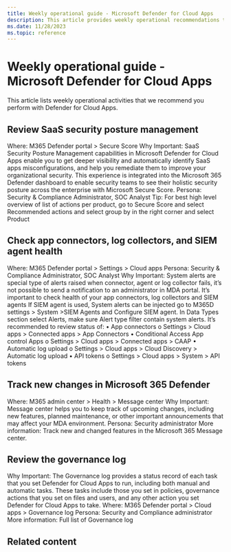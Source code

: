 ```yaml
---
title: Weekly operational guide - Microsoft Defender for Cloud Apps
description: This article provides weekly operational recommendations to help security operations teams to plan and run security activities.
ms.date: 11/28/2023
ms.topic: reference
---
```


# Weekly operational guide - Microsoft Defender for Cloud Apps

This article lists weekly operational activities that we recommend you perform with Defender for Cloud Apps.

## Review SaaS security posture management

Where: M365 Defender portal > Secure Score 
Why Important: SaaS Security Posture Management capabilities in Microsoft Defender for Cloud 
Apps enable you to get deeper visibility and automatically identify SaaS apps misconfigurations, and 
help you remediate them to improve your organizational security. This experience is integrated into 
the Microsoft 365 Defender dashboard to enable security teams to see their holistic security posture 
across the enterprise with Microsoft Secure Score.
Persona: Security & Compliance Administrator, SOC Analyst 
Tip: For best high level overview of list of actions per product, go to Secure Score and select 
Recommended actions and select group by in the right corner and select Product

## Check app connectors, log collectors, and SIEM agent health

<!--in the overview this is in daily?-->
Where: M365 Defender portal > Settings > Cloud apps 
Persona: Security & Compliance Administrator, SOC Analyst 
Why Important: System alerts are special type of alerts raised when connector, agent or log collector 
fails, it’s not possible to send a notification to an administrator in MDA portal. It’s important to check 
health of your app connectors, log collectors and SIEM agents 
If SIEM agent is used, System alerts can be injected go to M365D settings > System >SIEM Agents and
Configure SIEM agent. In Data Types section select Alerts, make sure Alert type filter contain system 
alerts. 
It’s recommended to review status of:
• App connectors
o Settings > Cloud apps > Connected apps > App Connectors
• Conditional Access App control Apps
o Settings > Cloud apps > Connected apps > CAAP
• Automatic log upload 
o Settings > Cloud apps > Cloud Discovery > Automatic log upload 
• API tokens 
o Settings > Cloud apps > System > API tokens


## Track new changes in Microsoft 365 Defender

Where: M365 admin center > Health > Message center 
Why Important: Message center helps you to keep track of upcoming changes, including new 
features, planned maintenance, or other important announcements that may affect your MDA 
environment. 
Persona: Security administrator 
More information: Track new and changed features in the Microsoft 365 Message center.

## Review the governance log

Why Important: The Governance log provides a status record of each task that you set Defender for 
Cloud Apps to run, including both manual and automatic tasks. These tasks include those you set in 
policies, governance actions that you set on files and users, and any other action you set Defender 
for Cloud Apps to take. 
Where: M365 Defender portal > Cloud apps > Governance log
Persona: Security and Compliance administrator 
More information: Full list of Governance log

## Related content